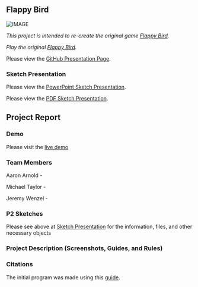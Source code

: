 ## Flappy Bird

![IMAGE](https://github.com/apape97/P2.1/blob/master/Images/Sketch%20Picture.png?raw=true)

*This project is intended to re-create the original game [Flappy Bird](https://en.wikipedia.org/wiki/Flappy_Bird).*

*Play the original [Flappy Bird](https://flappybird.io).*

Please view the [GitHub Presentation Page](https://apape97.github.io/P2.1/). 

### Sketch Presentation

Please view the [PowerPoint Sketch Presentation](https://texastechuniversity-my.sharepoint.com/:p:/g/personal/aaron_arnold_ttu_edu/Eb-xwQj6yEpMjgMCBOltKxQBQG17DiYUMhYdY9jXSvtb6g?e=yM6LgE). 

Please view the [PDF Sketch Presentation](https://github.com/apape97/P2.1/blob/master/FlappyBirdSketchPresentation.pdf). 

## Project Report

### Demo 

Please visit the [live demo](www.google.com)

### Team Members

Aaron Arnold - 

Michael Taylor -

Jeremy Wenzel -


### P2 Sketches

Please see above at [Sketch Presentation](https://github.com/apape97/P2.1/blob/master/README.md#sketch-presentation) for the information, files, and other necessary objects

### Project Description (Screenshots, Guides, and Rules) 



### Citations

The initial program was made using this [guide](https://noobtuts.com/unity/2d-flappy-bird-game). 
